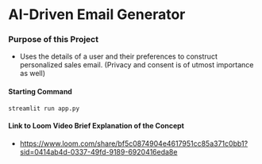 # AI-Driven Email Generator

### Purpose of this Project 
+ Uses the details of a user and their preferences to construct personalized sales email. (Privacy and consent is of utmost importance as well)

#### Starting Command
```streamlit run app.py```

#### Link to Loom Video Brief Explanation of the Concept
+ https://www.loom.com/share/bf5c0874904e4617951cc85a371c0bb1?sid=0414ab4d-0337-49fd-9189-6920416eda8e